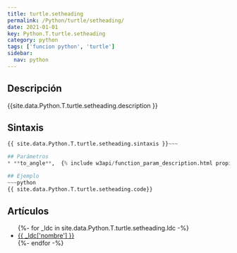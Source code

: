 ```yaml
---
title: turtle.setheading
permalink: /Python/turtle/setheading/
date: 2021-01-01
key: Python.T.turtle.setheading
category: python
tags: ['funcion python', 'turtle']
sidebar: 
  nav: python
---
```


## Descripción
{{site.data.Python.T.turtle.setheading.description }}

## Sintaxis
~~~python
{{ site.data.Python.T.turtle.setheading.sintaxis }}~~~

## Parámetros
* **to_angle**,  {% include w3api/function_param_description.html propiedad=site.data.Python.T.turtle.setheading valor="to_angle" %}

## Ejemplo
~~~python
{{ site.data.Python.T.turtle.setheading.code}}
~~~

## Artículos
<ul>
{%- for _ldc in site.data.Python.T.turtle.setheading.ldc -%}
   <li>
       <a href="{{_ldc['url'] }}">{{ _ldc['nombre'] }}</a>
   </li>
{%- endfor -%}
</ul>
